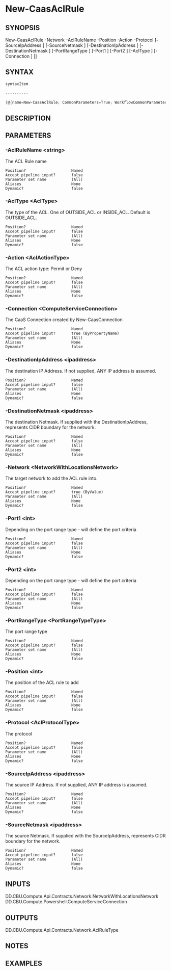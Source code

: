 ﻿New-CaasAclRule
===================

## SYNOPSIS

New-CaasAclRule -Network <NetworkWithLocationsNetwork> -AclRuleName <string> -Position <int> -Action <AclActionType> -Protocol <AclProtocolType> [-SourceIpAddress <ipaddress>] [-SourceNetmask <ipaddress>] [-DestinationIpAddress <ipaddress>] [-DestinationNetmask <ipaddress>] [-PortRangeType <PortRangeTypeType>] [-Port1 <int>] [-Port2 <int>] [-AclType <AclType>] [-Connection <ComputeServiceConnection>] [<CommonParameters>]


## SYNTAX
```powershell
syntaxItem                                                                                                 

----------                                                                                                 

{@{name=New-CaasAclRule; CommonParameters=True; WorkflowCommonParameters=False; parameter=System.Object[]}}
```

## DESCRIPTION


## PARAMETERS
### -AclRuleName &lt;string&gt;
The ACL Rule name
```
Position?                    Named
Accept pipeline input?       false
Parameter set name           (All)
Aliases                      None
Dynamic?                     false
```
 
### -AclType &lt;AclType&gt;
The type of the ACL. One of OUTSIDE_ACL or INSIDE_ACL. Default is OUTSIDE_ACL.
```
Position?                    Named
Accept pipeline input?       false
Parameter set name           (All)
Aliases                      None
Dynamic?                     false
```
 
### -Action &lt;AclActionType&gt;
The ACL action type: Permit or Deny
```
Position?                    Named
Accept pipeline input?       false
Parameter set name           (All)
Aliases                      None
Dynamic?                     false
```
 
### -Connection &lt;ComputeServiceConnection&gt;
The CaaS Connection created by New-CaasConnection
```
Position?                    Named
Accept pipeline input?       true (ByPropertyName)
Parameter set name           (All)
Aliases                      None
Dynamic?                     false
```
 
### -DestinationIpAddress &lt;ipaddress&gt;
The destination IP Address. If not supplied, ANY IP address is assumed.
```
Position?                    Named
Accept pipeline input?       false
Parameter set name           (All)
Aliases                      None
Dynamic?                     false
```
 
### -DestinationNetmask &lt;ipaddress&gt;
The destination Netmask. If supplied with the DestinationIpAddress, represents CIDR boundary for the network.
```
Position?                    Named
Accept pipeline input?       false
Parameter set name           (All)
Aliases                      None
Dynamic?                     false
```
 
### -Network &lt;NetworkWithLocationsNetwork&gt;
The target network to add the ACL rule into.
```
Position?                    Named
Accept pipeline input?       true (ByValue)
Parameter set name           (All)
Aliases                      None
Dynamic?                     false
```
 
### -Port1 &lt;int&gt;
Depending on the port range type - will define the port criteria
```
Position?                    Named
Accept pipeline input?       false
Parameter set name           (All)
Aliases                      None
Dynamic?                     false
```
 
### -Port2 &lt;int&gt;
Depending on the port range type - will define the port criteria
```
Position?                    Named
Accept pipeline input?       false
Parameter set name           (All)
Aliases                      None
Dynamic?                     false
```
 
### -PortRangeType &lt;PortRangeTypeType&gt;
The port range type
```
Position?                    Named
Accept pipeline input?       false
Parameter set name           (All)
Aliases                      None
Dynamic?                     false
```
 
### -Position &lt;int&gt;
The position of the ACL rule to add
```
Position?                    Named
Accept pipeline input?       false
Parameter set name           (All)
Aliases                      None
Dynamic?                     false
```
 
### -Protocol &lt;AclProtocolType&gt;
The protocol
```
Position?                    Named
Accept pipeline input?       false
Parameter set name           (All)
Aliases                      None
Dynamic?                     false
```
 
### -SourceIpAddress &lt;ipaddress&gt;
The source IP Address. If not supplied, ANY IP address is assumed.
```
Position?                    Named
Accept pipeline input?       false
Parameter set name           (All)
Aliases                      None
Dynamic?                     false
```
 
### -SourceNetmask &lt;ipaddress&gt;
The source Netmask. If supplied with the SourceIpAddress, represents CIDR boundary for the network.
```
Position?                    Named
Accept pipeline input?       false
Parameter set name           (All)
Aliases                      None
Dynamic?                     false
```

## INPUTS
DD.CBU.Compute.Api.Contracts.Network.NetworkWithLocationsNetwork
DD.CBU.Compute.Powershell.ComputeServiceConnection


## OUTPUTS
DD.CBU.Compute.Api.Contracts.Network.AclRuleType


## NOTES


## EXAMPLES
